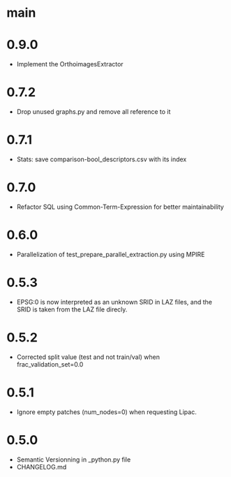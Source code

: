 # main

# 0.9.0
- Implement the OrthoimagesExtractor

# 0.7.2
- Drop unused graphs.py and remove all reference to it

# 0.7.1
- Stats: save comparison-bool_descriptors.csv with its index

# 0.7.0
- Refactor SQL using Common-Term-Expression for better maintainability

# 0.6.0
- Parallelization of test_prepare_parallel_extraction.py using MPIRE

# 0.5.3
- EPSG:0 is now interpreted as an unknown SRID in LAZ files, and the SRID is taken from the LAZ file direcly.

# 0.5.2
- Corrected split value (test and not train/val) when frac_validation_set=0.0

# 0.5.1
- Ignore empty patches (num_nodes=0) when requesting Lipac.

# 0.5.0
- Semantic Versionning in _python.py file
- CHANGELOG.md
